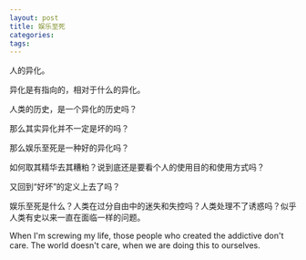 ```yaml
---
layout: post
title: 娱乐至死
categories:
tags: 
---
```


人的异化。

异化是有指向的，相对于什么的异化。

人类的历史，是一个异化的历史吗？

那么其实异化并不一定是坏的吗？

那么娱乐至死是一种好的异化吗？

如何取其精华去其糟粕？说到底还是要看个人的使用目的和使用方式吗？

又回到“好坏”的定义上去了吗？

娱乐至死是什么？人类在过分自由中的迷失和失控吗？人类处理不了诱惑吗？似乎人类有史以来一直在面临一样的问题。

When I'm screwing my life, those people who created the addictive don't care. 
The world doesn't care, when we are doing this to ourselves. 